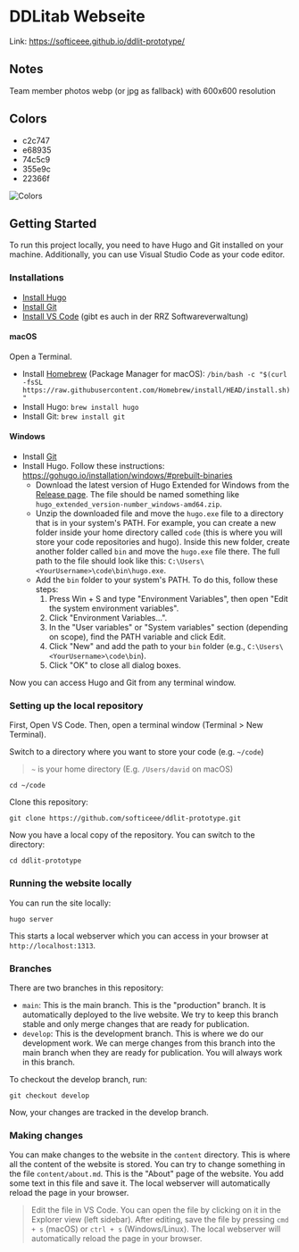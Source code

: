 # DDLitab Webseite

Link: https://softiceee.github.io/ddlit-prototype/

## Notes

Team member photos webp (or jpg as fallback) with 600x600 resolution



## Colors

- c2c747
- e68935
- 74c5c9
- 355e9c
- 22366f

![Colors](static/meta/colors.png)

## Getting Started

To run this project locally, you need to have Hugo and Git installed on your machine. Additionally, you can use Visual Studio Code as your code editor.

### Installations

* [Install Hugo](https://gohugo.io/installation/)
* [Install Git](https://git-scm.com/book/en/v2/Getting-Started-Installing-Git)
* [Install VS Code](https://code.visualstudio.com/download) (gibt es auch in der RRZ Softwareverwaltung)

#### macOS

Open a Terminal.
* Install [Homebrew](https://brew.sh/) (Package Manager for macOS): ```/bin/bash -c "$(curl -fsSL https://raw.githubusercontent.com/Homebrew/install/HEAD/install.sh)"```
* Install Hugo: `brew install hugo`
* Install Git: `brew install git`

#### Windows

* Install [Git](https://git-scm.com/download/win)
* Install Hugo. Follow these instructions: https://gohugo.io/installation/windows/#prebuilt-binaries
    * Download the latest version of Hugo Extended for Windows from the [Release page](https://github.com/gohugoio/hugo/releases/latest). The file should be named something like `hugo_extended_version-number_windows-amd64.zip`.
    * Unzip the downloaded file and move the `hugo.exe` file to a directory that is in your system's PATH. For example, you can create a new folder inside your home directory called `code` (this is where you will store your code repositories and hugo). Inside this new folder, create another folder called `bin` and move the `hugo.exe` file there. The full path to the file should look like this: `C:\Users\<YourUsername>\code\bin\hugo.exe`.
    * Add the `bin` folder to your system's PATH. To do this, follow these steps:
        1. Press Win + S and type "Environment Variables", then open "Edit the system environment variables".
        2. Click "Environment Variables...".
        3. In the "User variables" or "System variables" section (depending on scope), find the PATH variable and click Edit.
        4. Click "New" and add the path to your `bin` folder (e.g., `C:\Users\<YourUsername>\code\bin`).
        5. Click "OK" to close all dialog boxes.

Now you can access Hugo and Git from any terminal window.

### Setting up the local repository

First, Open VS Code. Then, open a terminal window (Terminal > New Terminal).

Switch to a directory where you want to store your code (e.g. `~/code`)

> `~` is your home directory (E.g. `/Users/david` on macOS)

```cd ~/code```

Clone this repository:

```git clone https://github.com/softiceee/ddlit-prototype.git```

Now you have a local copy of the repository. You can switch to the directory:

```cd ddlit-prototype```

### Running the website locally

You can run the site locally:

```hugo server```

This starts a local webserver which you can access in your browser at `http://localhost:1313`.

### Branches

There are two branches in this repository:
- `main`: This is the main branch. This is the "production" branch. It is automatically deployed to the live website. We try to keep this branch stable and only merge changes that are ready for publication.
- `develop`: This is the development branch. This is where we do our development work. We can merge changes from this branch into the main branch when they are ready for publication. You will always work in this branch.

To checkout the develop branch, run:

```git checkout develop```

Now, your changes are tracked in the develop branch.

### Making changes

You can make changes to the website in the `content` directory. This is where all the content of the website is stored. You can try to change something in the file `content/about.md`. This is the "About" page of the website. You add some text in this file and save it. The local webserver will automatically reload the page in your browser.

> Edit the file in VS Code. You can open the file by clicking on it in the Explorer view (left sidebar). After editing, save the file by pressing `cmd + s` (macOS) or `ctrl + s` (Windows/Linux). The local webserver will automatically reload the page in your browser.

